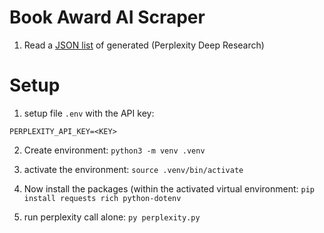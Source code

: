 # Book Award AI Scraper

1. Read a [JSON list](./bookawards.json) of generated (Perplexity Deep Research) 


# Setup

1. setup file `.env` with the API key:

`
PERPLEXITY_API_KEY=<KEY>
`

2. Create environment:  `python3 -m venv .venv`

3. activate the environment: `source .venv/bin/activate`
4.  Now install the packages (within the activated virtual environment: `pip install requests rich python-dotenv`
5. run perplexity call alone: `py perplexity.py`